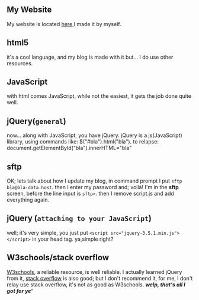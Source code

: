 ## My Website
  My website is located [here](http://clickallthebuttons.space/),I made it by myself.
## html5
  it's a cool language, and my blog is made with it but... I do use other resources.
## JavaScript
  with html comes JavaScript, while not the easiest, it gets the job done quite well.
## jQuery(`general`)
  now... along with JavaScript, you have jQuery. jQuery is a js(JavaScript) library, using commands like:
  $("#bla").html("bla"). to relapse: document.getElementById("bla").innerHTML="bla"
## sftp
  OK; lets talk about how I update my blog, in command prompt I put `sftp bla@bla-data.host`. then I enter my password and; voilà! I'm in the __sftp__ screen, before the line input is `sftp>`. then I remove script.js and add everything again.
## jQuery (`attaching to your JavaScript`)
  well; it's very simple, you just put ``<script src="jquery-3.5.1.min.js"></script>`` in your head tag. ya,simple right?
## W3schools/stack overflow
  [W3schools](https://www.w3schools.com/default.asp), a reliable resource, is well reliable. I actually learned jQuery from it, [stack overflow](https://stackoverflow.com/) is also good; but I don't recommend it, for me, I don't relay use stack overflow, it's not as good as W3schools.
___welp, that's all I got for ye'___
<!--- hi just sayin hi or `YOU'RE A DIRTY HACKER` bye! -------------->
